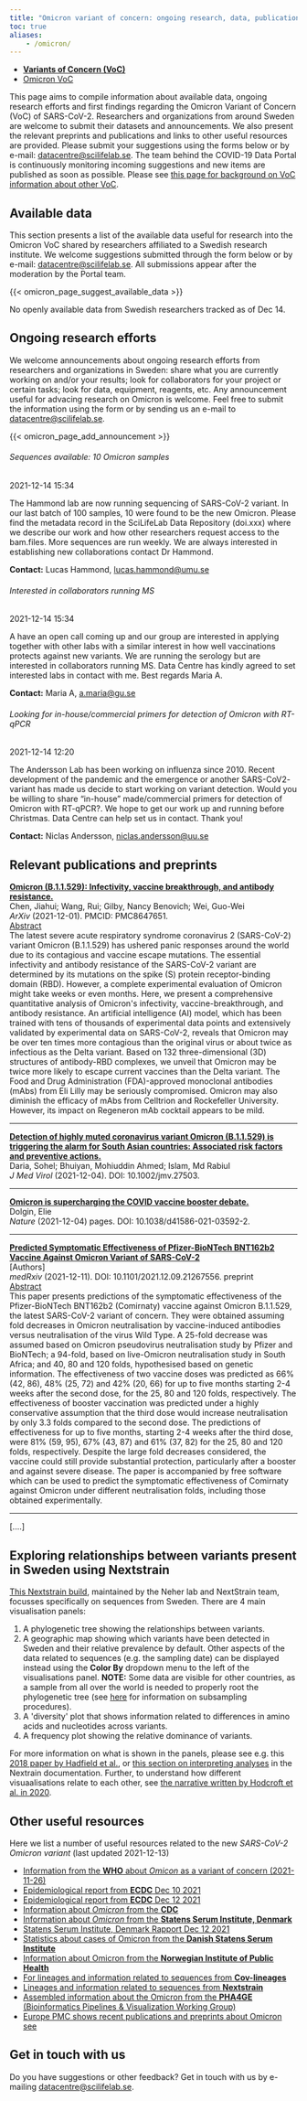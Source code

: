 ```yaml
---
title: "Omicron variant of concern: ongoing research, data, publications and preprints"
toc: true
aliases:
    - /omicron/
---
```


<div class="row mb-4"><div class="col col-sm-8"><ul class="nav nav-tabs nav-justified">
  <li class="nav-item">
    <a class="nav-link" href="../"><b>Variants of Concern (VoC)</b></a>
  </li>
  <li class="nav-item">
    <a class="nav-link active" href="#">Omicron VoC</a>
  </li>
</ul></div></div>

This page aims to compile information about available data, ongoing research efforts and first findings regarding the Omicron Variant of Concern (VoC) of SARS-CoV-2. Researchers and organizations from around Sweden are welcome to submit their datasets and announcements. We also present the relevant preprints and publications and links to other useful resources are provided. Please submit your suggestions using the forms below or by e-mail: datacentre@scilifelab.se. The team behind the COVID-19 Data Portal is continuously monitoring incoming suggestions and new items are published as soon as possible. Please see [this page for background on VoC information about other VoC](../).

## Available data

This section presents a list of the available data useful for research into the Omicron VoC shared by researchers affiliated to a Swedish research institute. We welcome suggestions submitted through the form below or by e-mail: datacentre@scilifelab.se. All submissions appear after the moderation by the Portal team.

{{< omicron_page_suggest_available_data >}}

<p class="text-muted">No openly available data from Swedish researchers tracked as of Dec 14.</p>

## Ongoing research efforts

We welcome announcements about ongoing research efforts from researchers and organizations in Sweden: share what you are currently working on and/or your results; look for collaborators for your project or certain tasks; look for data, equipment, reagents, etc. Any announcement useful for advacing research on Omicron is welcome. Feel free to submit the information using the form or by sending us an e-mail to datacentre@scilifelab.se.

{{< omicron_page_add_announcement >}}

<div class="alert alert-info mb-2">
  <h6>Sequences available: 10 Omicron samples</h5>
  <p class="small mb-2 text-muted">2021-12-14 15:34</p>
  <p>The Hammond lab are now running sequencing of SARS-CoV-2 variant. In our last batch of 100 samples, 10 were found to be the new Omicron. Please find the metadata record in the SciLifeLab Data Repository (doi.xxx) where we describe our work and how other researchers request access to the  bam.files. More sequences are run weekly. We are always interested in establishing new collaborations contact Dr Hammond.</p>
  <p><b>Contact:</b> Lucas Hammond, <a href="#">lucas.hammond@umu.se</a></p>
</div>

<div class="alert alert-info mb-2">
  <h6>Interested in collaborators running MS</h5>
  <p class="small mb-2 text-muted">2021-12-14 15:34</p>
  <p>A have an open call coming up and our group are interested in applying together with other labs with a similar interest in how well vaccinations protects against new variants. We are running the serology but are interested in collaborators running MS. Data Centre has kindly agreed to set interested labs in contact with me. Best regards Maria A.</p>
  <p><b>Contact:</b> Maria A, <a href="#">a.maria@gu.se</a></p>
</div>

<div class="alert alert-info mb-2">
  <h6>Looking for in-house/commercial primers for detection of Omicron with RT-qPCR</h5>
  <p class="small mb-2 text-muted">2021-12-14 12:20</p>
  <p>The Andersson Lab has been working on influenza since 2010. Recent development of the pandemic and the emergence or another SARS-CoV2- variant has made us decide to start working on variant detection. Would you be willing to share “in-house” made/commercial primers for detection of Omicron with RT-qPCR?. We hope to get our work up and running before Christmas. Data Centre can help set us in contact. Thank you!</p>
  <p><b>Contact:</b> Niclas Andersson, <a href="#">niclas.andersson@uu.se</a></p>
</div>

<!-- <div class="card mb-2">
  <div class="card-body">
    <h5 class="card-title">This is the title of the announcement</h5>
    <h6 class="card-subtitle mb-2 text-muted">2021-12-14 15:34</h6>
    <p class="card-text">This is where the text of the announcement goes. The Swedish COVID-19 Data Portal provides information, guidelines, tools and services to support researchers to utilise Swedish and European infrastructures for data sharing. The portal is a national node of the European COVID-19 Data Portal.</p>
    <a href="#" class="card-link">name.surname@uu.se</a>
  </div>
</div> -->

## Relevant publications and preprints

<div mb-2>
<b><a target="_blank" href="https://pubmed.ncbi.nlm.nih.gov/34873578/">Omicron (B.1.1.529): Infectivity, vaccine breakthrough, and antibody resistance.</a></b><br>
<span class="text-muted">Chen, Jiahui; Wang, Rui; Gilby, Nancy Benovich; Wei, Guo-Wei</span><br>
<i>ArXiv</i> (2021-12-01). PMCID: PMC8647651.
<div class="row">
                        <a class="btn btn-link text-dark" data-toggle="collapse" href="#abstract1"
                          role="button" aria-expanded="false" aria-controls="abstract1">
                          Abstract <i class="fas fa-caret-down"></i></a>
                        <div class="collapse" id="abstract1">
                          <div class="card card-body">The latest severe acute respiratory syndrome coronavirus 2 (SARS-CoV-2) variant Omicron (B.1.1.529) has ushered panic responses around the world due to its contagious and vaccine escape mutations. The essential infectivity and antibody resistance of the SARS-CoV-2 variant are determined by its mutations on the spike (S) protein receptor-binding domain (RBD). However, a complete experimental evaluation of Omicron might take weeks or even months. Here, we present a comprehensive quantitative analysis of Omicron's infectivity, vaccine-breakthrough, and antibody resistance. An artificial intelligence (AI) model, which has been trained with tens of thousands of experimental data points and extensively validated by experimental data on SARS-CoV-2, reveals that Omicron may be over ten times more contagious than the original virus or about twice as infectious as the Delta variant. Based on 132 three-dimensional (3D) structures of antibody-RBD complexes, we unveil that Omicron may be twice more likely to escape current vaccines than the Delta variant. The Food and Drug Administration (FDA)-approved monoclonal antibodies (mAbs) from Eli Lilly may be seriously compromised. Omicron may also diminish the efficacy of mAbs from Celltrion and Rockefeller University. However, its impact on Regeneron mAb cocktail appears to be mild.</div>
                        </div>
                      </div>
</div><hr>

<div mb-2>
<b><a target="_blank" href="https://doi.org/10.1002/jmv.27503">Detection of highly muted coronavirus variant Omicron (B.1.1.529) is triggering the alarm for South Asian countries: Associated risk factors and preventive actions.</a></b><br>
<span class="text-muted">Daria, Sohel; Bhuiyan, Mohiuddin Ahmed; Islam, Md Rabiul</span><br>
<i>J Med Virol</i> (2021-12-04). DOI: 10.1002/jmv.27503.
</div><hr>

<div mb-2>
<b><a target="_blank" href="https://doi.org/10.1038/d41586-021-03592-2">Omicron is supercharging the COVID vaccine booster debate.</a></b><br>
<span class="text-muted">Dolgin, Elie</span><br>
<i>Nature</i> (2021-12-04) pages. DOI: 10.1038/d41586-021-03592-2.
</div><hr>

<div mb-2>
<b><a target="_blank" href="https://doi.org/10.1101/2021.12.09.21267556">Predicted Symptomatic Effectiveness of Pfizer-BioNTech BNT162b2 Vaccine Against Omicron Variant of SARS-CoV-2</a></b><br>
<span class="text-muted">[Authors]</span><br>
<i>medRxiv</i> (2021-12-11). DOI: 10.1101/2021.12.09.21267556. <span class="preprint-icon">preprint</span>
<div class="row">
                        <a class="btn btn-link text-dark" data-toggle="collapse" href="#abstract2"
                          role="button" aria-expanded="false" aria-controls="abstract2">
                          Abstract <i class="fas fa-caret-down"></i></a>
                        <div class="collapse" id="abstract2">
                          <div class="card card-body">This paper presents predictions of the symptomatic effectiveness of the Pfizer-BioNTech BNT162b2 (Comirnaty) vaccine against Omicron B.1.1.529, the latest SARS-CoV-2 variant of concern. They were obtained assuming fold decreases in Omicron neutralisation by vaccine-induced antibodies versus neutralisation of the virus Wild Type. A 25-fold decrease was assumed based on Omicron pseudovirus neutralisation study by Pfizer and BioNTech; a 94-fold, based on live-Omicron neutralisation study in South Africa; and 40, 80 and 120 folds, hypothesised based on genetic information. The effectiveness of two vaccine doses was predicted as 66% (42, 86), 48% (25, 72) and 42% (20, 66) for up to five months starting 2-4 weeks after the second dose, for the 25, 80 and 120 folds, respectively. The effectiveness of booster vaccination was predicted under a highly conservative assumption that the third dose would increase neutralisation by only 3.3 folds compared to the second dose. The predictions of effectiveness for up to five months, starting 2-4 weeks after the third dose, were 81% (59, 95), 67% (43, 87) and 61% (37, 82) for the 25, 80 and 120 folds, respectively. Despite the large fold decreases considered, the vaccine could still provide substantial protection, particularly after a booster and against severe disease. The paper is accompanied by free software which can be used to predict the symptomatic effectiveness of Comirnaty against Omicron under different neutralisation folds, including those obtained experimentally.</div>
                        </div>
                      </div>
</div><hr>

[....]

## Exploring relationships between variants present in Sweden using Nextstrain

[This Nextstrain build](https://nextstrain.org/groups/neherlab/ncov/sweden), maintained by the Neher lab and NextStrain team, focusses specifically on sequences from Sweden. There are 4 main visualisation panels:

1. A phylogenetic tree showing the relationships between variants.
2. A geographic map showing which variants have been detected in Sweden and their relative prevalence by default. Other aspects of the data related to sequences (e.g. the sampling date) can be displayed instead using the **Color By** dropdown menu to the left of the visualisations panel. **NOTE:** Some data are visible for other countries, as a sample from all over the world is needed to properly root the phylogenetic tree (see [here](https://docs.nextstrain.org/projects/ncov/en/latest/analysis/data-prep.html) for information on subsampling procedures).
3. A 'diversity' plot that shows information related to differences in amino acids and nucleotides across variants.
4. A frequency plot showing the relative dominance of variants.

For more information on what is shown in the panels, please see e.g. this [2018 paper by Hadfield et al.](https://academic.oup.com/bioinformatics/article/34/23/4121/5001388), or [this section on interpreting analyses](https://docs.nextstrain.org/en/latest/learn/interpret/index.html) in the Nextrain documentation. Further, to understand how different visuaalisations relate to each other, see [the narrative written by Hodcroft et al. in 2020](https://nextstrain.org/narratives/trees-background).

## Other useful resources

Here we list a number of useful resources related to the new *SARS-CoV-2 Omicron variant* (last updated 2021-12-13)

- [Information from the **WHO** about *Omicon* as a variant of concern (2021-11-26)](https://www.who.int/news/item/26-11-2021-classification-of-omicron-(b.1.1.529)-sars-cov-2-variant-of-concern)
- [Epidemiological report from **ECDC** Dec 10 2021](https://www.ecdc.europa.eu/en/news-events/epidemiological-update-omicron-data-10-december)
- [Epidemiological report from **ECDC** Dec 12 2021](https://www.ecdc.europa.eu/en/news-events/epidemiological-update-omicron-data-12-december)
- [Information about *Omicron* from the **CDC**](https://www.cdc.gov/coronavirus/2019-ncov/variants/omicron-variant.html)
- [Information about *Omicron* from the **Statens Serum Institute, Denmark**](https://www.ssi.dk/aktuelt/nyheder/2021/status-pa-omikron-varianten-b11529-pr-061221)
- [Statens Serum Institute, Denmark Rapport Dec 12 2021](https://covid19.ssi.dk/virusvarianter/omikron)
- [Statistics about cases of Omicron from the **Danish Statens Serum Institute**](https://files.ssi.dk/covid19/podepind-sekventering/variant-pcr-test-december2021/opgoerelse-variantpcr-covid19-13122021-j49o)
- [Information about Omicron from the **Norwegian Institute of Public Health**](https://www.fhi.no/en/id/infectious-diseases/coronavirus/statistikk-over-meldte-tilfeller-avny-virusvariant-omikron/)
- [For lineages and information related to sequences from **Cov-lineages**](https://cov-lineages.org/global_report_B.1.1.529.html)
- [Lineages and information related to sequences from **Nextstrain**](https://nextstrain.org/groups/neherlab/ncov/sweden)
- [Assembled information about the Omicron from the **PHA4GE** (Bioinformatics Pipelines & Visualization Working Group)](https://github.com/pha4ge/pipeline-resources/blob/main/docs/omicron-resources.md)
- [Europe PMC shows recent publications and preprints about Omicron see](https://europepmc.org/search?query=Omicron%20SARS-COV-2&page=2)

## Get in touch with us

Do you have suggestions or other feedback? Get in touch with us by e-mailing datacentre@scilifelab.se.
